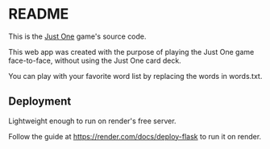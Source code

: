 # README

This is the [Just One](https://just1.onrender.com/) game's source code.

This web app was created with the purpose of playing the Just One game face-to-face, without using the Just One card deck.

You can play with your favorite word list by replacing the words in words.txt.

## Deployment

Lightweight enough to run on render's free server.

Follow the guide at https://render.com/docs/deploy-flask to run it on render.
